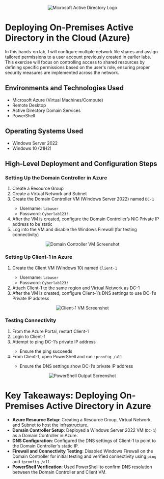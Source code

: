 <p align="center">
  <img src="https://i.imgur.com/pU5A58S.png" alt="Microsoft Active Directory Logo"/>
</p>

<h1>Deploying On-Premises Active Directory in the Cloud (Azure)</h1>
In this hands-on lab, I will configure multiple network file shares and assign tailored permissions to a user account previously created in earlier labs. This exercise will focus on controlling access to shared resources by defining specific permissions based on the user's role, ensuring proper security measures are implemented across the network.

<h2>Environments and Technologies Used</h2>
<ul>
  <li>Microsoft Azure (Virtual Machines/Compute)</li>
  <li>Remote Desktop</li>
  <li>Active Directory Domain Services</li>
  <li>PowerShell</li>
</ul>

<h2>Operating Systems Used</h2>
<ul>
  <li>Windows Server 2022</li>
  <li>Windows 10 (21H2)</li>
</ul>

<h2>High-Level Deployment and Configuration Steps</h2>

<h3>Setting Up the Domain Controller in Azure</h3>
<ol>
  <li>Create a Resource Group</li>
  <li>Create a Virtual Network and Subnet</li>
  <li>Create the Domain Controller VM (Windows Server 2022) named <code>DC-1</code></li>
  <ul>
    <li>Username: <code>labuser</code></li>
    <li>Password: <code>Cyberlab123!</code></li>
  </ul>
  <li>After the VM is created, configure the Domain Controller’s NIC Private IP address to be static</li>
  <li>Log into the VM and disable the Windows Firewall (for testing connectivity)</li>
</ol>
<p align="center">
  <img src="https://github.com/user-attachments/assets/92697741-60f8-439d-9c74-1cc8fd16f916" alt="Domain Controller VM Screenshot" />
</p>

<h3>Setting Up Client-1 in Azure</h3>
<ol>
  <li>Create the Client VM (Windows 10) named <code>Client-1</code></li>
  <ul>
    <li>Username: <code>labuser</code></li>
    <li>Password: <code>Cyberlab123!</code></li>
  </ul>
  <li>Attach Client-1 to the same region and Virtual Network as DC-1</li>
  <li>After the VM is created, configure Client-1’s DNS settings to use DC-1’s Private IP address</li>
</ol>
<p align="center">
  <img src="https://github.com/user-attachments/assets/830525e9-dfdd-4f3a-9793-740b4698779b" alt="Client-1 VM Screenshot" />
</p>

<h3>Testing Connectivity</h3>
<ol>
  <li>From the Azure Portal, restart Client-1</li>
  <li>Login to Client-1</li>
  <li>Attempt to ping DC-1’s private IP address</li>
  <ul>
    <li>Ensure the ping succeeds</li>
  </ul>
  <li>From Client-1, open PowerShell and run <code>ipconfig /all</code></li>
  <ul>
    <li>Ensure the DNS settings show DC-1’s private IP address</li>
  </ul>
</ol>
<p align="center">
  <img src="https://github.com/user-attachments/assets/492b953e-6841-4d60-a19d-b5cbeab62683" alt="PowerShell Output Screenshot" />
</p>

# Key Takeaways: Deploying On-Premises Active Directory in Azure

- **Azure Resource Setup**: Creating a Resource Group, Virtual Network, and Subnet to host the infrastructure.
- **Domain Controller Setup**: Deployed a Windows Server 2022 VM (`DC-1`) as a Domain Controller in Azure.
- **DNS Configuration**: Configured the DNS settings of Client-1 to point to the Domain Controller's static IP.
- **Firewall and Connectivity Testing**: Disabled Windows Firewall on the Domain Controller for initial testing and verified connectivity using `ping` and `ipconfig /all`.
- **PowerShell Verification**: Used PowerShell to confirm DNS resolution between the Domain Controller and Client VM.
